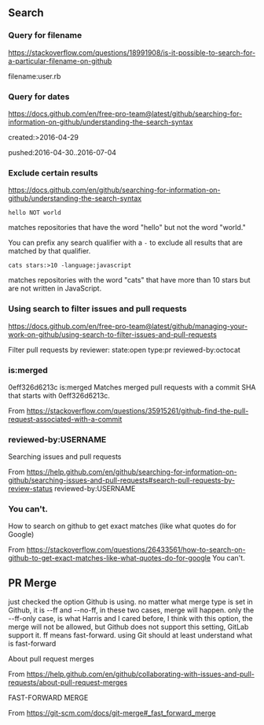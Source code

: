 ## Search


### Query for filename
https://stackoverflow.com/questions/18991908/is-it-possible-to-search-for-a-particular-filename-on-github

filename:user.rb



### Query for dates
https://docs.github.com/en/free-pro-team@latest/github/searching-for-information-on-github/understanding-the-search-syntax


created:>2016-04-29

pushed:2016-04-30..2016-07-04

### Exclude certain results
https://docs.github.com/en/github/searching-for-information-on-github/understanding-the-search-syntax
```
hello NOT world
```
matches repositories that have the word "hello" but not the word "world."

You can prefix any search qualifier with a `-` to exclude all results that are matched by that qualifier.
```
cats stars:>10 -language:javascript 
```
matches repositories with the word "cats" that have more than 10 stars but are not written in JavaScript.

### Using search to filter issues and pull requests
https://docs.github.com/en/free-pro-team@latest/github/managing-your-work-on-github/using-search-to-filter-issues-and-pull-requests

Filter pull requests by reviewer: state:open type:pr reviewed-by:octocat

### is:merged

0eff326d6213c is:merged Matches merged pull requests with a commit SHA that starts with 0eff326d6213c.

From <https://stackoverflow.com/questions/35915261/github-find-the-pull-request-associated-with-a-commit> 

### reviewed-by:USERNAME

Searching issues and pull requests

From <https://help.github.com/en/github/searching-for-information-on-github/searching-issues-and-pull-requests#search-pull-requests-by-review-status> 
reviewed-by:USERNAME

### You can't.

How to search on github to get exact matches (like what quotes do for Google)

From <https://stackoverflow.com/questions/26433561/how-to-search-on-github-to-get-exact-matches-like-what-quotes-do-for-google> 
You can't.



## PR Merge

just checked the option Github is using. no matter what merge type is set in Github, it is --ff and --no-ff, in these two cases, merge will happen.
only the --ff-only case, is what Harris and I cared before, I think with this option, the merge will not be allowed, but Github does not support this setting, GitLab support it.
ff means fast-forward. using Git should at least understand what is fast-forward

About pull request merges

From <https://help.github.com/en/github/collaborating-with-issues-and-pull-requests/about-pull-request-merges> 



FAST-FORWARD MERGE

From <https://git-scm.com/docs/git-merge#_fast_forward_merge> 